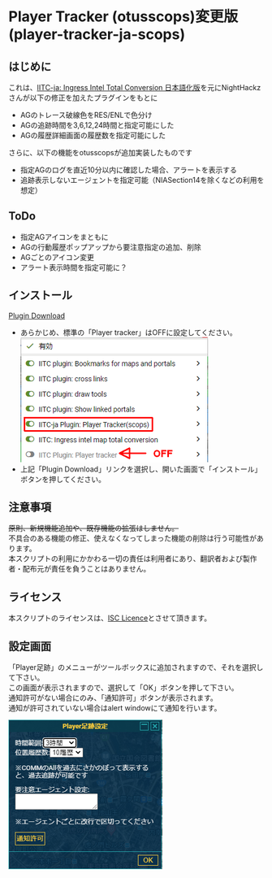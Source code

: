 # Player Tracker (otusscops)変更版(player-tracker-ja-scops)

## はじめに
これは、[IITC-ja: Ingress Intel Total Conversion 日本語化版](https://ingress.love/iitc-ja/)を元にNightHackzさんが以下の修正を加えたプラグインをもとに <br> 
- AGのトレース破線色をRES/ENLで色分け
- AGの追跡時間を3,6,12,24時間と指定可能にした
- AGの履歴詳細画面の履歴数を指定可能にした

さらに、以下の機能をotusscopsが追加実装したものです
- 指定AGのログを直近10分以内に確認した場合、アラートを表示する
- 追跡表示しないエージェントを指定可能（NIASection14を除くなどの利用を想定）

## ToDo
- 指定AGアイコンをまともに
- AGの行動履歴ポップアップから要注意指定の追加、削除
- AGごとのアイコン変更
- アラート表示時間を指定可能に？

## インストール
[Plugin Download](https://github.com/otus-scops/player-tracker-scops/raw/master/player-tracker-ja-scops.user.js) <br>

- あらかじめ、標準の「Player tracker」はOFFに設定してください。<br>
![設定画面](fig1-selection.png)<br>
- 上記「Plugin Download」リンクを選択し、開いた画面で「インストール」ボタンを押してください。<br>



## 注意事項
~~原則、新規機能追加や、既存機能の拡張はしません。~~<br>
不具合のある機能の修正、使えなくなってしまった機能の削除は行う可能性があります。<br>
本スクリプトの利用にかかわる一切の責任は利用者にあり、翻訳者および製作者・配布元が責任を負うことはありません。<br>

## ライセンス
本スクリプトのライセンスは、[ISC Licence](https://www.isc.org/downloads/software-support-policy/isc-license/)とさせて頂きます。

## 設定画面
「Player足跡」のメニューがツールボックスに追加されますので、それを選択して下さい。<br>
この画面が表示されますので、選択して「OK」ボタンを押して下さい。<br>
通知許可がない場合にのみ、「通知許可」ボタンが表示されます。<br>
通知が許可されていない場合はalert windowにて通知を行います。<br>


![オプション](fig2-dialog.png)
